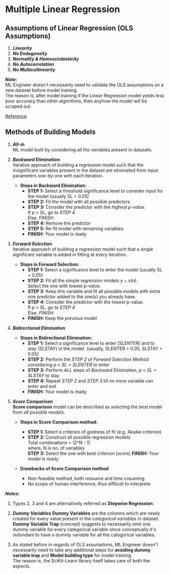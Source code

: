 # Multiple Linear Regression

## Assumptions of Linear Regression (OLS Assumptions)

1. ***Linearity***
2. ***No Endogeneity***
3. ***Normality & Homoscedasticity***
4. ***No Autocorrelation***
5. ***No Multicollinearity***

**Note:**  
ML Engineer doesn't necessarily need to validate the OLS assumptions on a new dataset before model training.  
The reason is, after model training if the Linear Regression model yields less poor accuracy than other algorithms, then anyhow the model will be scraped out.  

[Reference](https://365datascience.com/tutorials/statistics-tutorials/ols-assumptions/)

## Methods of Building Models

1. ***All-in***   
ML model built by considering *all the variables* present in datasets.

2. ***Backward Elimination***  
Iterative approach of building a regression model such that the insignificant variables present in the dataset are eliminated from input parameters one-by-one with each iteration.

    - **Steps in Backward Elimination:**
        - **STEP 1:** Select a threshold significance level to consider input for the model (usually SL = 0.05)
        - **STEP 2:** Fit the model with all possible predictors
        - **STEP 3:** Consider the predictor with the *highest p-value*.    
        If p > SL, go to *STEP 4*  
        Else, *FINISH*  
        - **STEP 4:** Remove the predictor
        - **STEP 5:** Re-fit model with remaining variables.
        - **FINISH:** Your model is ready

3. ***Forward Selection***     
Iterative approach of building a regression model such that a single significant variable is added in fitting at every iteration.

    - **Steps in Forward Selection:**
        - **STEP 1:** Select a significance level to enter the model (usually SL = 0.05)
        - **STEP 2:** Fit all the simple regression models y ~ x(n).  
        Select the one with lowest p-value.
        - **STEP 3:** Keep this variable and fit all possible models with extra one predictor added to the one(s) you already have.
        - **STEP 4:** Consider the predictor with the *lowest* p-value.  
        If p < SL, go to *STEP 4*    
        Else, *FINISH*  
        - **FINISH:** Keep the *previous* model 

4. ***Bidirectional Elimination***
    - **Steps in Bidirectional Elimination:**
        - **STEP 1:** Select a significance level to enter (SLENTER) and to stay (SLSTAY) in the model.
        (usually, SLENTER = 0.05, SLSTAY = 0.05)
        - **STEP 2:** Perform the *STEP 2* of *Forward Selection Method* considering *p < SL = SLENTER* to enter
        - **STEP 3:** Perform *ALL* steps of *Backward Elimination, p < SL = SLSTAY* to stay
        - **STEP 4:** Repeat *STEP 2* and *STEP 3* till no more variable can enter and exit
        - **FINISH:** Your model is ready

5. ***Score Comparison***  
**Score comparison** model can be described as *selecting the best* model from *all possible models*.
    - **Steps in Score Comparison method:**
        - **STEP 1:** Select a criterion of godness of fit (e.g. Akaike criterion)
        - **STEP 2:** Construct all possible regression models   
        Total combinations = (2^N - 1)   
        where, N is no. of variables  
        **STEP 3:** Select the one with best criterion (score)
        **FINISH:** Your model is ready

    - **Drawbacks of Score Comparison method**
        - Non-feasible method, both resource and time cosuming.
        - No scope of human interference, thus difficult to interprete 

***Notes:***  
1. Types 2, 3 and 4 are alternatively referred as **Stepwise Regression**.

2. ***Dummy Variables***
**Dummy Variables** are the columns which are newly created for every value present in the *categorical variables* in dataset.
**Dummy Variable Trap** (concept) suggests to necessarily omit one dummy variable for every categorical variable since conceptually it's redundant to have a dummy variable for all the categorical variables.

3. As stated before in regards of OLS assumptions, ML Engineer doesn't necessarily need to take any additional steps for **avoiding dummy variable trap** and **Model building type** for model training.  
The reason is, the SciKit-Learn library itself takes care of both the aspects.  